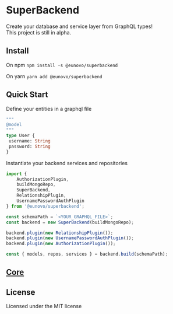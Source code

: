 # SuperBackend

Create your database and service layer from GraphQL types!  
This project is still in alpha.

## Install

On npm
`npm install -s @eunovo/superbackend`

On yarn
`yarn add @eunovo/superbackend`

## Quick Start

Define your entities in a graphql file
 ```graphql
 """
 @model
 """
 type User {
  username: String
  password: String
 }
 ```
Instantiate your backend services and repositories
```typescript
import {
    AuthorizationPlugin,
    buildMongoRepo,
    SuperBackend,
    RelationshipPlugin,
    UsernamePasswordAuthPlugin
} from '@eunovo/superbackend';

const schemaPath = `<YOUR_GRAPHQL_FILE>`;
const backend = new SuperBackend(buildMongoRepo);

backend.plugin(new RelationshipPlugin());
backend.plugin(new UsernamePasswordAuthPlugin());
backend.plugin(new AuthorizationPlugin());

const { models, repos, services } = backend.build(schemaPath);
```

## [Core](https://github.com/Eunovo/athena/blob/main/packages/core/README.md)

## License
Licensed under the MIT license
